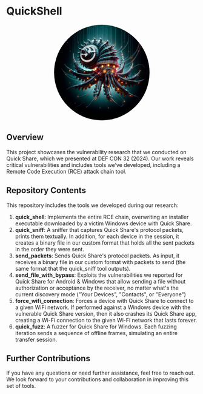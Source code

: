 # QuickShell
<div align="center">
<img src="./images/QuickShell.jpg" width="50%" style="border-radius:50%;"/>
</div align="center">

## Overview
This project showcases the vulnerability research that we conducted on Quick Share, which we presented at DEF CON 32 (2024). Our work reveals critical vulnerabilities and includes tools we’ve developed, including a Remote Code Execution (RCE) attack chain tool.


## Repository Contents

This repository includes the tools we developed during our research:

1. **quick_shell**: Implements the entire RCE chain, overwriting an installer executable downloaded by a victim Windows device with Quick Share.
2. **quick_sniff**: A sniffer that captures Quick Share's protocol packets, prints them textually. In addition, for each device in the session, it creates a binary file in our custom format that holds all the sent packets in the order they were sent.
3. **send_packets**: Sends Quick Share's protocol packets. As input, it receives a binary file in our custom format with packets to send (the same format that the quick_sniff tool outputs).
4. **send_file_with_bypass**: Exploits the vulnerabilities we reported for Quick Share for Android & Windows that allow sending a file without authorization or acceptance by the receiver, no matter what's the current discovery mode ("Your Devices", "Contacts", or "Everyone")
5. **force_wifi_connection**: Forces a device with Quick Share to connect to a given WiFi network. If performed against a Windows device with the vulnerable Quick Share version, then it also crashes its Quick Share app, creating a Wi-Fi connection to the given Wi-Fi network that lasts forever.
6. **quick_fuzz**: A fuzzer for Quick Share for Windows. Each fuzzing iteration sends a sequence of offline frames, simulating an entire transfer session.


## Further Contributions
If you have any questions or need further assistance, feel free to reach out. We look forward to your contributions and collaboration in improving this set of tools.